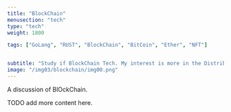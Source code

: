 ```yaml
---
title: "BlockChain"
menusection: "tech"
type: "tech"
weight: 1800

tags: ["GoLang", "RUST", "BlockChain", "BitCoin", "Ether", "NFT"]


subtitle: "Study if BlockChain Tech. My interest is more in the Distributed Immutable Ledger"
image: "/img03/blockchain/img00.png"
---
```

A discussion of BlOckChain.

TODO add more content here.


